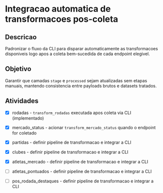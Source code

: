 # Integracao automatica de transformacoes pos-coleta

## Descricao
Padronizar o fluxo da CLI para disparar automaticamente as transformacoes disponiveis logo apos a coleta bem-sucedida de cada endpoint elegivel.

## Objetivo
Garantir que camadas `stage` e `processed` sejam atualizadas sem etapas manuais, mantendo consistencia entre payloads brutos e datasets tratados.

## Atividades
- [x] rodadas - `transform_rodadas` executada apos coleta via CLI (implementado)
- [x] mercado_status - acionar `transform_mercado_status` quando o endpoint for coletado
- [x] partidas - definir pipeline de transformacao e integrar a CLI
- [x] clubes - definir pipeline de transformacao e integrar a CLI
- [x] atletas_mercado - definir pipeline de transformacao e integrar a CLI
- [ ] atletas_pontuados - definir pipeline de transformacao e integrar a CLI
- [ ] pos_rodada_destaques - definir pipeline de transformacao e integrar a CLI

